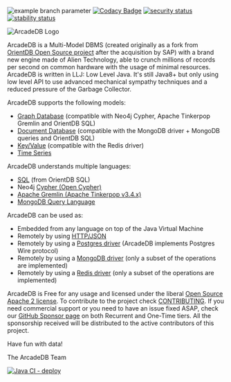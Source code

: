 ![example branch parameter](https://github.com/ArcadeData/arcadedb/actions/workflows/mvn-deploy.yml/badge.svg?branch=main)
[![Codacy Badge](https://api.codacy.com/project/badge/Grade/d40cc721f39b49eb81408307960f145b)](https://app.codacy.com/gh/ArcadeData/arcadedb?utm_source=github.com&utm_medium=referral&utm_content=ArcadeData/arcadedb&utm_campaign=Badge_Grade_Settings)
[![security status](https://www.meterian.io/badge/gh/ArcadeData/arcadedb/security?branch=main)](https://www.meterian.io/report/gh/ArcadeData/arcadedb)
[![stability status](https://www.meterian.io/badge/gh/ArcadeData/arcadedb/stability?branch=main)](https://www.meterian.io/report/gh/ArcadeData/arcadedb)

![ArcadeDB Logo](https://arcadedb.com/assets/images/arcadedb-logo.png)

ArcadeDB is a Multi-Model DBMS (created originally as a fork from [OrientDB Open Source project](https://github.com/orientechnologies/orientdb) after the acquisition by SAP) with
a brand new engine made of Alien Technology, able to crunch millions of records per second on common hardware with the usage of
minimal resources. ArcadeDB is written in LLJ: Low Level Java. It's still Java8+ but only using low level API to use advanced
mechanical sympathy techniques and a reduced pressure of the Garbage Collector.

ArcadeDB supports the following models:
- [Graph Database](https://docs.arcadedb.com#Graph-Model) (compatible with Neo4j Cypher, Apache Tinkerpop Gremlin and OrientDB SQL)
- [Document Database](https://docs.arcadedb.com#Document-Model) (compatible with the MongoDB driver + MongoDB queries and OrientDB SQL)
- [Key/Value](https://docs.arcadedb.com#KeyValue-Model) (compatible with the Redis driver)
- [Time Series](https://docs.arcadedb.com#TimeSeries-Model)

ArcadeDB understands multiple languages:
- [SQL](https://docs.arcadedb.com#SQL) (from OrientDB SQL)
- Neo4j [Cypher (Open Cypher)](https://docs.arcadedb.com#Cypher)
- [Apache Gremlin (Apache Tinkerpop v3.4.x)](https://docs.arcadedb.com#Gremlin-API)
- [MongoDB Query Language](https://docs.arcadedb.com#MongoDB-API)

ArcadeDB can be used as:
- Embedded from any language on top of the Java Virtual Machine
- Remotely by using [HTTP/JSON](https://docs.arcadedb.com#HTTP-API)
- Remotely by using a [Postgres driver](https://docs.arcadedb.com#Postgres-Driver) (ArcadeDB implements Postgres Wire protocol)
- Remotely by using a [MongoDB driver](https://docs.arcadedb.com#MongoDB-API) (only a subset of the operations are implemented)
- Remotely by using a [Redis driver](https://docs.arcadedb.com#Redis-API) (only a subset of the operations are implemented)

ArcadeDB is Free for any usage and licensed under the liberal [Open Source Apache 2 license](LICENSE). To contribute to the project check [CONTRIBUTING](CONTRIBUTING.md). If you need commercial support or you need to have an issue fixed ASAP, check our [GitHub Sponsor page](https://github.com/sponsors/ArcadeData) on both Recurrent and One-Time tiers. All the sponsorship received will be distributed to the active contributors of this project.

Have fun with data!

The ArcadeDB Team


[![Java CI - deploy](https://github.com/ArcadeData/arcadedb/actions/workflows/mvn-deploy.yml/badge.svg)](https://github.com/ArcadeData/arcadedb/actions/workflows/mvn-deploy.yml)
